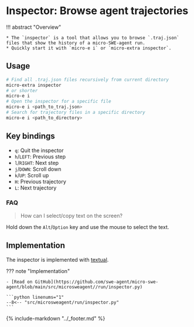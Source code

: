 # Inspector: Browse agent trajectories

!!! abstract "Overview"

    * The `inspector` is a tool that allows you to browse `.traj.json` files that show the history of a micro-SWE-agent run.
    * Quickly start it with `micro-e i` or `micro-extra inspector`.

## Usage

```bash
# Find all .traj.json files recursively from current directory
micro-extra inspector
# or shorter
micro-e i
# Open the inspector for a specific file
micro-e i <path_to_traj.json>
# Search for trajectory files in a specific directory
micro-e i <path_to_directory>
```

## Key bindings

- `q`: Quit the inspector
- `h`/`LEFT`: Previous step
- `l`/`RIGHT`: Next step
- `j`/`DOWN`: Scroll down
- `k`/`UP`: Scroll up
- `H`: Previous trajectory
- `L`: Next trajectory

### FAQ

> How can I select/copy text on the screen?

Hold down the `Alt`/`Option` key and use the mouse to select the text.

## Implementation

The inspector is implemented with [textual](https://textual.textualize.io/).

??? note "Implementation"

    - [Read on GitHub](https://github.com/swe-agent/micro-swe-agent/blob/main/src/microsweagent//run/inspector.py)

    ```python linenums="1"
    --8<-- "src/microsweagent/run/inspector.py"
    ```

{% include-markdown "../_footer.md" %}